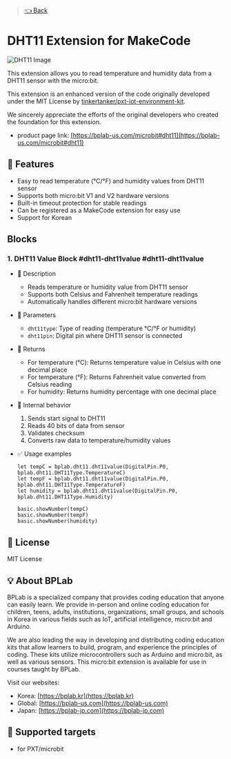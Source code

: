 > [👈 Back](../README.md)

# DHT11 Extension for MakeCode

![DHT11 Image](./icon.png)

This extension allows you to read temperature and humidity data from a DHT11 sensor with the micro:bit.

This extension is an enhanced version of the code originally developed under the MIT License by [tinkertanker/pxt-iot-environment-kit](https://github.com/tinkertanker/pxt-iot-environment-kit.git).

We sincerely appreciate the efforts of the original developers who created the foundation for this extension.

- product page link: [https://bplab-us.com/microbit#dht11](https://bplab-us.com/microbit#dht11)

## 🚀 Features

- Easy to read temperature (°C/°F) and humidity values from DHT11 sensor
- Supports both micro:bit V1 and V2 hardware versions
- Built-in timeout protection for stable readings
- Can be registered as a MakeCode extension for easy use
- Support for Korean

## Blocks

### 1. DHT11 Value Block #dht11-dht11value #dht11-dht11value

- 🔹 Description

  - Reads temperature or humidity value from DHT11 sensor
  - Supports both Celsius and Fahrenheit temperature readings
  - Automatically handles different micro:bit hardware versions

- 🔹 Parameters

  - `dht11type`: Type of reading (temperature °C/°F or humidity)
  - `dht11pin`: Digital pin where DHT11 sensor is connected

- 🔹 Returns

  - For temperature (°C): Returns temperature value in Celsius with one decimal place
  - For temperature (°F): Returns Fahrenheit value converted from Celsius reading
  - For humidity: Returns humidity percentage with one decimal place

- 🔹 Internal behavior

  1. Sends start signal to DHT11
  2. Reads 40 bits of data from sensor
  3. Validates checksum
  4. Converts raw data to temperature/humidity values

- ✅ Usage examples

  ```blocks
  let tempC = bplab.dht11.dht11value(DigitalPin.P0, bplab.dht11.DHT11Type.TemperatureC)
  let tempF = bplab.dht11.dht11value(DigitalPin.P0, bplab.dht11.DHT11Type.TemperatureF)
  let humidity = bplab.dht11.dht11value(DigitalPin.P0, bplab.dht11.DHT11Type.Humidity)

  basic.showNumber(tempC)
  basic.showNumber(tempF)
  basic.showNumber(humidity)
  ```

## 📜 License

MIT License

## 💡 About BPLab

BPLab is a specialized company that provides coding education that anyone can easily learn. We provide in-person and online coding education for children, teens, adults, institutions, organizations, small groups, and schools in Korea in various fields such as IoT, artificial intelligence, micro:bit and Arduino.

We are also leading the way in developing and distributing coding education kits that allow learners to build, program, and experience the principles of coding. These kits utilize microcontrollers such as Arduino and micro:bit, as well as various sensors. This micro:bit extension is available for use in courses taught by BPLab.

Visit our websites:

- Korea: [https://bplab.kr](https://bplab.kr)
- Global: [https://bplab-us.com](https://bplab-us.com)
- Japan: [https://bplab-jp.com](https://bplab-jp.com)

## 📍 Supported targets

- for PXT/microbit

<script src="https://makecode.com/gh-pages-embed.js"></script><script>makeCodeRender("{{ site.makecode.home_url }}", "{{ site.github.owner_name }}/{{ site.github.repository_name }}");</script>
